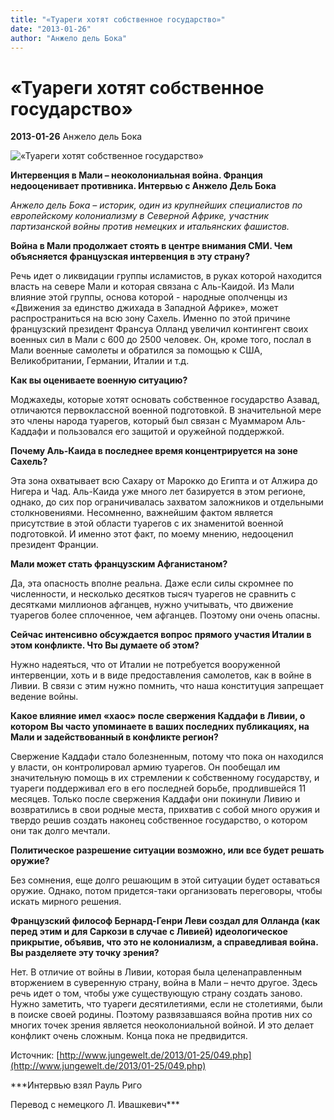 ```yaml
---
title: "«Туареги хотят собственное государство»"
date: "2013-01-26"
author: "Анжело дель Бока"
---
```


# «Туареги хотят собственное государство»

**2013-01-26** Анжело дель Бока

![«Туареги хотят собственное государство»](http://www.rus-obr.ru/files/23_13.jpg)

**Интервенция в Мали – неоколониальная война. Франция недооценивает противника. Интервью с Анжело Дель Бока**

*Анжело дель Бока – историк, один из крупнейших специалистов по европейскому колониализму в Северной Африке, участник партизанской войны против немецких и итальянских фашистов.*

**Война в Мали продолжает стоять в центре внимания СМИ. Чем объясняется французская интервенция в эту страну?**

Речь идет о ликвидации группы исламистов, в руках которой находится власть на севере Мали и которая связана с Аль-Каидой. Из Мали влияние этой группы, основа которой - народные ополченцы из «Движения за единство джихада в Западной Африке», может распространиться на всю зону Сахель. Именно по этой причине французский президент Франсуа Олланд увеличил контингент своих военных сил в Мали с 600 до 2500 человек. Он, кроме того, послал в Мали военные самолеты и обратился за помощью к США, Великобритании, Германии, Италии и т.д.

**Как вы оцениваете военную ситуацию?**

Моджахеды, которые хотят основать собственное государство Азавад, отличаются первоклассной военной подготовкой. В значительной мере это члены народа туарегов, который был связан с Муаммаром Аль-Каддафи и пользовался его защитой и оружейной поддержкой.

**Почему Аль-Каида в последнее время концентрируется на зоне Сахель?**

Эта зона охватывает всю Сахару от Марокко до Египта и от Алжира до Нигера и Чад. Аль-Каида уже много лет базируется в этом регионе, однако, до сих пор ограничивалась захватом заложников и отдельными столкновениями. Несомненно, важнейшим фактом является присутствие в этой области туарегов с их знаменитой военной подготовкой. И именно этот факт, по моему мнению, недооценил президент Франции.

**Мали может стать французским Афганистаном?**

Да, эта опасность вполне реальна. Даже если силы скромнее по численности, и несколько десятков тысяч туарегов не сравнить с десятками миллионов афганцев, нужно учитывать, что движение туарегов более сплоченное, чем афганцев. Поэтому они очень опасны.

**Сейчас интенсивно обсуждается вопрос прямого участия Италии в этом конфликте. Что Вы думаете об этом?** 

Нужно надеяться, что от Италии не потребуется вооруженной интервенции, хоть и в виде предоставления самолетов, как в войне в Ливии. В связи с этим нужно помнить, что наша конституция запрещает ведение войны.

**Какое влияние имел «хаос» после свержения Каддафи в Ливии, о котором Вы часто упоминаете в ваших последних публикациях, на Мали и задействованный в конфликте регион?**

Свержение Каддафи стало болезненным, потому что пока он находился у власти, он контролировал армию туарегов. Он пообещал им значительную помощь в их стремлении к собственному государству, и туареги поддерживал его в его последней борьбе, продлившейся 11 месяцев. Только после свержения Каддафи они покинули Ливию и возвратились в свои родные места, прихватив с собой много оружия и твердо решив создать наконец собственное государство, о котором они так долго мечтали.

**Политическое разрешение ситуации возможно, или все будет решать оружие?**

Без сомнения, еще долго решающим в этой ситуации будет оставаться оружие. Однако, потом придется-таки организовать переговоры, чтобы искать мирного решения.

**Французский философ Бернард-Генри Леви создал для Олланда (как перед этим и для Саркози в случае с Ливией) идеологическое прикрытие, объявив, что это не колониализм, а справедливая война. Вы разделяете эту точку зрения?**

Нет. В отличие от войны в Ливии, которая была целенаправленным вторжением в суверенную страну, война в Мали – нечто другое. Здесь речь идет о том, чтобы уже существующую страну создать заново. Нужно заметить, что туареги десятилетиями, если не столетиями, были в поиске своей родины. Поэтому развязавшаяся война против них со многих точек зрения является неоколониальной войной. И это делает конфликт очень сложным. Конца пока не предвидится.

Источник: [http://www.jungewelt.de/2013/01-25/049.php](http://www.jungewelt.de/2013/01-25/049.php)

***Интервью взял Рауль Риго

Перевод с немецкого Л. Ивашкевич***